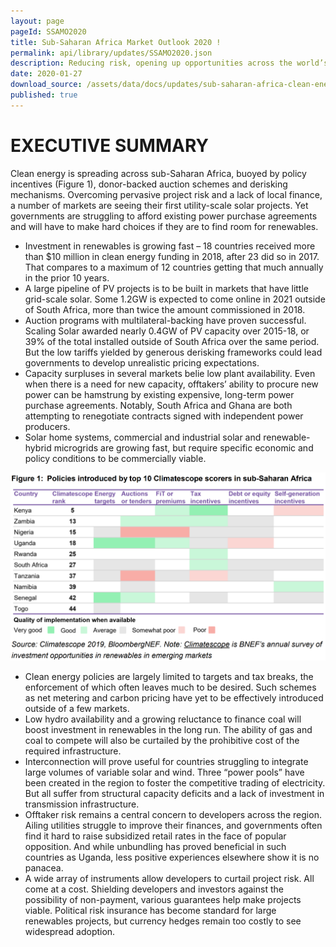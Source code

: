 ```yaml
---
layout: page
pageId: SSAMO2020
title: Sub-Saharan Africa Market Outlook 2020 !
permalink: api/library/updates/SSAMO2020.json
description: Reducing risk, opening up opportunities across the world’s fastest growing region
date: 2020-01-27
download_source: /assets/data/docs/updates/sub-saharan-africa-clean-energy-market-outlook.pdf
published: true 
---
```

 
# **EXECUTIVE SUMMARY**
Clean energy is spreading across sub-Saharan Africa, buoyed by policy incentives (Figure 1), donor-backed auction schemes and derisking mechanisms. Overcoming pervasive project risk and a lack of local finance, a number of markets are seeing their first utility-scale solar projects. Yet governments are struggling to afford existing power purchase agreements and will have to make hard choices if they are to find room for renewables.
* Investment in renewables is growing fast – 18 countries received more than $10 million in clean energy funding in 2018, after 23 did so in 2017. That compares to a maximum of 12 countries getting that much annually in the prior 10 years.
* A large pipeline of PV projects is to be built in markets that have little grid-scale solar. Some 1.2GW is expected to come online in 2021 outside of South Africa, more than twice the amount commissioned in 2018.
* Auction programs with multilateral-backing have proven successful. Scaling Solar awarded nearly 0.4GW of PV capacity over 2015-18, or 39% of the total installed outside of South Africa over the same period. But the low tariffs yielded by generous derisking frameworks could lead governments to develop unrealistic pricing expectations.
* Capacity surpluses in several markets belie low plant availability. Even when there is a need for new capacity, offtakers’ ability to procure new power can be hamstrung by existing expensive, long-term power purchase agreements. Notably, South Africa and Ghana are both attempting to renegotiate contracts signed with independent power producers.
* Solar home systems, commercial and industrial solar and renewable-hybrid microgrids are growing fast, but require specific economic and policy conditions to be commercially viable.

![Figure 1](/assets/images/content/updates/executive-summary_sub-saharan-chart.PNG)


* Clean energy policies are largely limited to targets and tax breaks, the enforcement of which often leaves much to be desired. Such schemes as net metering and carbon pricing have yet to be effectively introduced outside of a few markets. 
* Low hydro availability and a growing reluctance to finance coal will boost investment in renewables in the long run. The ability of gas and coal to compete will also be curtailed by the prohibitive cost of the required infrastructure. 
* Interconnection will prove useful for countries struggling to integrate large volumes of variable solar and wind. Three “power pools” have been created in the region to foster the competitive trading of electricity. But all suffer from structural capacity deficits and a lack of investment in transmission infrastructure. 
* Offtaker risk remains a central concern to developers across the region. Ailing utilities struggle to improve their finances, and governments often find it hard to raise subsidized retail rates in the face of popular opposition. And while unbundling has proved beneficial in such countries as Uganda, less positive experiences elsewhere show it is no panacea. 
* A wide array of instruments allow developers to curtail project risk. All come at a cost. Shielding developers and investors against the possibility of non-payment, various guarantees help make projects viable. Political risk insurance has become standard for large renewables projects, but currency hedges remain too costly to see widespread adoption.
